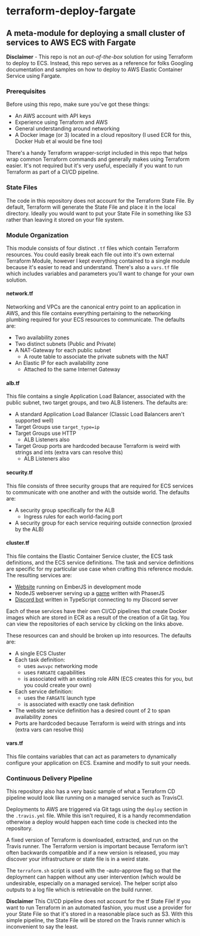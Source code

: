 # terraform-deploy-fargate

## A meta-module for deploying a small cluster of services to AWS ECS with Fargate

**Disclaimer** - This repo is not an _out-of-the-box_ solution for using Terraform to deploy to ECS. Instead, this repo serves as a reference for folks Googling documentation and samples on how to deploy to AWS Elastic Container Service using Fargate.

### Prerequisites

Before using this repo, make sure you've got these things:

* An AWS account with API keys
* Experience using Terraform and AWS
* General understanding around networking
* A Docker image (or 3) located in a cloud repository (I used ECR for this, Docker Hub et al would be fine too)

There's a handy Terraform wrapper-script included in this repo that helps wrap common Terraform commands and generally makes using Terraform easier. It's not required but it's very useful, especially if you want to run Terraform as part of a CI/CD pipeline.

### State Files

The code in this repository does not account for the Terraform State File. By default, Terraform will generate the State File and place it in the local directory. Ideally you would want to put your State File in something like S3 rather than leaving it stored on your file system.

### Module Organization

This module consists of four distinct `.tf` files which contain Terraform resources. You could easily break each file out into it's own external Terraform Module, however I kept everything contained to a single module because it's easier to read and understand. There's also a `vars.tf` file which includes variables and parameters you'll want to change for your own solution.

#### network.tf

Networking and VPCs are the canonical entry point to an application in AWS, and this file contains everything pertaining to the networking plumbing required for your ECS resources to communicate. The defaults are:

* Two availability zones
* Two distinct subnets (Public and Private)
* A NAT-Gateway for each public subnet
  * A route table to associate the private subnets with the NAT
* An Elastic IP for each availability zone
  * Attached to the same Internet Gateway

#### alb.tf

This file contains a single Application Load Balancer, associated with the public subnet, two target groups, and two ALB listeners. The defaults are:

* A standard Application Load Balancer (Classic Load Balancers aren't supported well)
* Target Groups use `target_type=ip`
* Target Groups use HTTP
  * ALB Listeners also
* Target Group ports are hardcoded because Terraform is weird with strings and ints (extra vars can resolve this)
  * ALB Listeners also

#### security.tf

This file consists of three security groups that are required for ECS services to communicate with one another and with the outside world. The defaults are:

* A security group specifically for the ALB
  * Ingress rules for each world-facing port
* A security group for each service requiring outside connection (proxied by the ALB)

#### cluster.tf

This file contains the Elastic Container Service cluster, the ECS task definitions, and the ECS service definitions. The task and service definitions are specific for my particular use case when crafting this reference module. The resulting services are:

* [Website](https://github.com/Egeeio/egeeio-website/tree/emberjs) running on EmberJS in development mode
* NodeJS webserver serving up a [game](https://github.com/egee-irl/jumper) written with PhaserJS
* [Discord bot](https://github.com/Egeeio/suzy/tree/typescript) written in TypeScript connecting to my Discord server

Each of these services have their own CI/CD pipelines that create Docker images which are stored in ECR as a result of the creation of a Git tag. You can view the repositories of each service by clicking on the links above.

These resources can and should be broken up into resources. The defaults are:

* A single ECS Cluster
* Each task definition:
  * uses `awsvpc` networking mode
  * uses `FARGATE` capabilities
  * is associated with an existing role ARN (ECS creates this for you, but you could create your own)
* Each service definition:
  * uses the `FARGATE` launch type
  * is associated with exactly one task definition
* The website service definition has a desired count of 2 to span availability zones
* Ports are hardcoded because Terraform is weird with strings and ints (extra vars can resolve this)

#### vars.tf

This file contains variables that can act as parameters to dynamically configure your application on ECS. Examine and modify to suit your needs.

### Continuous Delivery Pipeline

This repository also has a very basic sample of what a Terraform CD pipeline would look like running on a managed service such as TravisCI.

Deployments to AWS are triggered via Git tags using the `deploy` section in the `.travis.yml` file. While this isn't required, it is a handy recommendation otherwise a deploy would happen each time code is checked into the repository.

A fixed version of Terraform is downloaded, extracted, and run on the Travis runner. The Terraform version is important because Terraform isn't often backwards compatible and if a new version is released, you may discover your infrastructure or state file is in a weird state.

The `terraform.sh` script is used with the -auto-approve flag so that the deployment can happen without any user intervention (which would be undesirable, especially on a managed service). The helper script also outputs to a log file which is retrievable on the build runner.

**Disclaimer** This CI/CD pipeline does not account for the tf State File! If you want to run Terraform in an automated fashion, you must use a provider for your State File so that it's stored in a reasonable place such as S3. With this simple pipeline, the State File will be stored on the Travis runner which is inconvenient to say the least.
